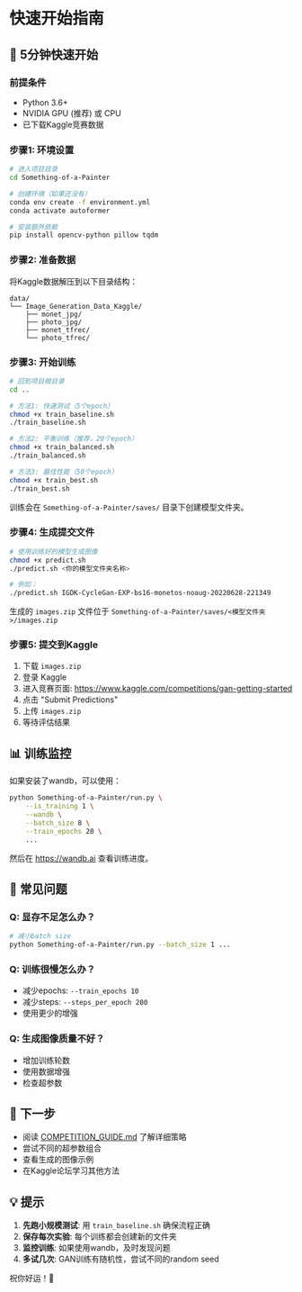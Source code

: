 # 快速开始指南

## 🚀 5分钟快速开始

### 前提条件
- Python 3.6+
- NVIDIA GPU (推荐) 或 CPU
- 已下载Kaggle竞赛数据

### 步骤1: 环境设置

```bash
# 进入项目目录
cd Something-of-a-Painter

# 创建环境（如果还没有）
conda env create -f environment.yml
conda activate autoformer

# 安装额外依赖
pip install opencv-python pillow tqdm
```

### 步骤2: 准备数据

将Kaggle数据解压到以下目录结构：
```
data/
└── Image_Generation_Data_Kaggle/
    ├── monet_jpg/
    ├── photo_jpg/
    ├── monet_tfrec/
    └── photo_tfrec/
```

### 步骤3: 开始训练

```bash
# 回到项目根目录
cd ..

# 方法1: 快速测试（5个epoch）
chmod +x train_baseline.sh
./train_baseline.sh

# 方法2: 平衡训练（推荐，20个epoch）
chmod +x train_balanced.sh
./train_balanced.sh

# 方法3: 最佳性能（50个epoch）
chmod +x train_best.sh
./train_best.sh
```

训练会在 `Something-of-a-Painter/saves/` 目录下创建模型文件夹。

### 步骤4: 生成提交文件

```bash
# 使用训练好的模型生成图像
chmod +x predict.sh
./predict.sh <你的模型文件夹名称>

# 例如：
./predict.sh IGDK-CycleGan-EXP-bs16-monetos-noaug-20220628-221349
```

生成的 `images.zip` 文件位于 `Something-of-a-Painter/saves/<模型文件夹>/images.zip`

### 步骤5: 提交到Kaggle

1. 下载 `images.zip`
2. 登录 Kaggle
3. 进入竞赛页面: https://www.kaggle.com/competitions/gan-getting-started
4. 点击 "Submit Predictions"
5. 上传 `images.zip`
6. 等待评估结果

## 📊 训练监控

如果安装了wandb，可以使用：

```bash
python Something-of-a-Painter/run.py \
    --is_training 1 \
    --wandb \
    --batch_size 8 \
    --train_epochs 20 \
    ...
```

然后在 https://wandb.ai 查看训练进度。

## 🔧 常见问题

### Q: 显存不足怎么办？
```bash
# 减小batch size
python Something-of-a-Painter/run.py --batch_size 1 ...
```

### Q: 训练很慢怎么办？
- 减少epochs: `--train_epochs 10`
- 减少steps: `--steps_per_epoch 200`
- 使用更少的增强

### Q: 生成图像质量不好？
- 增加训练轮数
- 使用数据增强
- 检查超参数

## 📝 下一步

- 阅读 [COMPETITION_GUIDE.md](COMPETITION_GUIDE.md) 了解详细策略
- 尝试不同的超参数组合
- 查看生成的图像示例
- 在Kaggle论坛学习其他方法

## 💡 提示

1. **先跑小规模测试**: 用 `train_baseline.sh` 确保流程正确
2. **保存每次实验**: 每个训练都会创建新的文件夹
3. **监控训练**: 如果使用wandb，及时发现问题
4. **多试几次**: GAN训练有随机性，尝试不同的random seed

祝你好运！🎨

